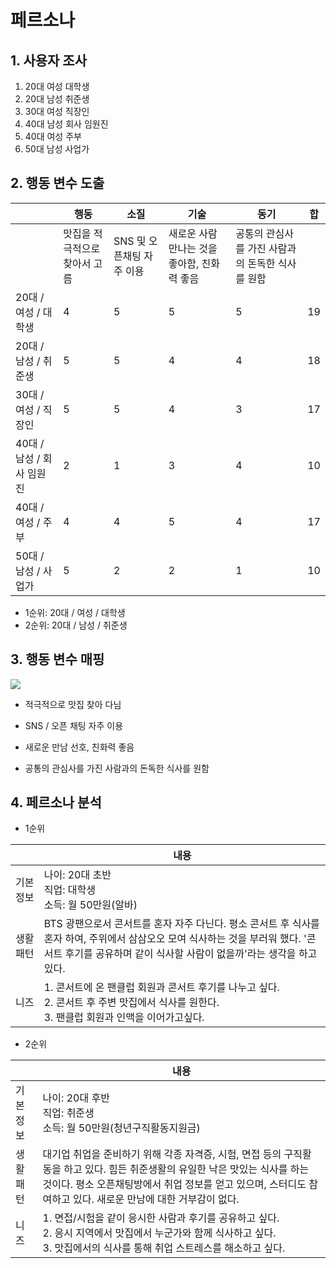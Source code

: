 # 페르소나

## 1. 사용자 조사

1.  20대 여성 대학생 
2.  20대 남성 취준생 
3.  30대 여성 직장인
4.  40대 남성 회사 임원진
5.  40대 여성 주부
6.  50대 남성 사업가



## 2. 행동 변수 도출

|                           | 행동                          | 소질                      | 기술                                        | 동기                                             | 합   |
| ------------------------- | ----------------------------- | ------------------------- | ------------------------------------------- | ------------------------------------------------ | ---- |
|                           | 맛집을 적극적으로 찾아서 고름 | SNS 및 오픈채팅 자주 이용 | 새로운 사람 만나는 것을 좋아함, 친화력 좋음 | 공통의 관심사를 가진 사람과의 돈독한 식사를 원함 |      |
| 20대 / 여성 / 대학생      | 4                             | 5                         | 5                                           | 5                                                | 19   |
| 20대 / 남성 / 취준생      | 5                             | 5                         | 4                                           | 4                                                | 18   |
| 30대 / 여성 / 직장인      | 5                             | 5                         | 4                                           | 3                                                | 17   |
| 40대 / 남성 / 회사 임원진 | 2                             | 1                         | 3                                           | 4                                                | 10   |
| 40대 / 여성 / 주부        | 4                             | 4                         | 5                                           | 4                                                | 17   |
| 50대 / 남성 / 사업가      | 5                             | 2                         | 2                                           | 1                                                | 10   |

- 1순위: 20대 / 여성 / 대학생
- 2순위:  20대 / 남성 / 취준생



## 3. 행동 변수 매핑

![](images/페르소나_행동분석.PNG)

- 적극적으로 맛집 찾아 다님

- SNS / 오픈 채팅 자주 이용

- 새로운 만남 선호, 친화력 좋음

- 공통의 관심사를 가진 사람과의 돈독한 식사를 원함



## 4. 페르소나 분석

- 1순위

|           | 내용                                                         |
| --------- | ------------------------------------------------------------ |
| 기본 정보 | 나이: 20대 초반 <br />직업: 대학생 <br />소득: 월 50만원(알바) |
| 생활 패턴 | BTS 광팬으로서 콘서트를 혼자 자주 다닌다. 평소 콘서트 후 식사를 혼자 하여, 주위에서 삼삼오오 모여 식사하는 것을 부러워 했다. '콘서트 후기를 공유하며 같이 식사할 사람이 없을까'라는 생각을 하고 있다. |
| 니즈      | 1. 콘서트에 온 팬클럽 회원과 콘서트 후기를 나누고 싶다.<br />2. 콘서트 후 주변 맛집에서 식사를 원한다.<br />3. 팬클럽 회원과 인맥을 이어가고싶다. |



- 2순위

|           | 내용                                                         |
| --------- | ------------------------------------------------------------ |
| 기본 정보 | 나이: 20대 후반 <br />직업: 취준생<br />소득: 월 50만원(청년구직활동지원금) |
| 생활 패턴 | 대기업 취업을 준비하기 위해 각종 자격증, 시험, 면접 등의 구직활동을 하고 있다. 힘든 취준생활의 유일한 낙은 맛있는 식사를 하는 것이다. 평소 오픈채팅방에서 취업 정보를 얻고 있으며, 스터디도 참여하고 있다. 새로운 만남에 대한 거부감이 없다. |
| 니즈      | 1. 면접/시험을 같이 응시한 사람과 후기를 공유하고 싶다.<br />2. 응시 지역에서 맛집에서 누군가와 함께 식사하고 싶다.<br />3. 맛집에서의 식사를 통해 취업 스트레스를 해소하고 싶다. |

